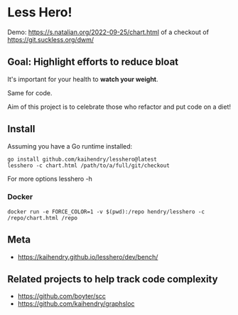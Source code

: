 # Less Hero!

Demo: https://s.natalian.org/2022-09-25/chart.html of a checkout of https://git.suckless.org/dwm/

## Goal: Highlight efforts to reduce bloat

It's important for your health to **watch your weight**.

Same for code.

Aim of this project is to celebrate those who refactor and put code on
a diet!

## Install

Assuming you have a Go runtime installed:

    go install github.com/kaihendry/lesshero@latest
    lesshero -c chart.html /path/to/a/full/git/checkout

For more options
    lesshero -h

### Docker

    docker run -e FORCE_COLOR=1 -v $(pwd):/repo hendry/lesshero -c /repo/chart.html /repo

## Meta

- https://kaihendry.github.io/lesshero/dev/bench/

## Related projects to help track code complexity

- https://github.com/boyter/scc
- https://github.com/kaihendry/graphsloc
